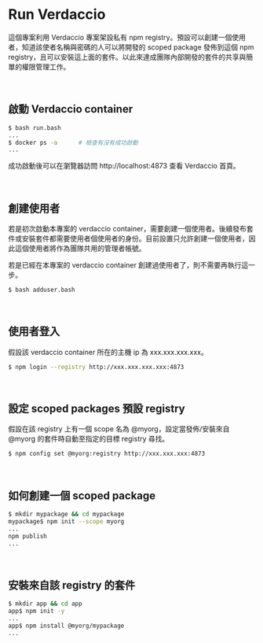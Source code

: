 # Run Verdaccio

這個專案利用 Verdaccio 專案架設私有 npm registry。預設可以創建一個使用者，知道該使者名稱與密碼的人可以將開發的 scoped package 發佈到這個 npm registry，且可以安裝這上面的套件。以此來達成團隊內部開發的套件的共享與簡單的權限管理工作。

<br>


## 啟動 Verdaccio container

```bash
$ bash run.bash
...
$ docker ps -a      # 檢查有沒有成功啟動
...
```

成功啟動後可以在瀏覽器訪問 http://localhost:4873 查看 Verdaccio 首頁。

<br>


## 創建使用者

若是初次啟動本專案的 verdaccio container，需要創建一個使用者。後續發布套件或安裝套件都需要使用者個使用者的身份。目前設置只允許創建一個使用者，因此這個使用者將作為團隊共用的管理者帳號。

若是已經在本專案的 verdaccio container 創建過使用者了，則不需要再執行這一步。

```bash
$ bash adduser.bash
```

<br>


## 使用者登入

假設該 verdaccio container 所在的主機 ip 為 xxx.xxx.xxx.xxx。

```bash
$ npm login --registry http://xxx.xxx.xxx.xxx:4873
```

<br>


## 設定 scoped packages 預設 registry

假設在該 registry 上有一個 scope 名為 @myorg，設定當發佈/安裝來自 @myorg 的套件時自動至指定的目標 registry 尋找。

```bash
$ npm config set @myorg:registry http://xxx.xxx.xxx:4873
```

<br>


## 如何創建一個 scoped package

```bash
$ mkdir mypackage && cd mypackage
mypackage$ npm init --scope myorg
...
npm publish
...
```

<br>


## 安裝來自該 registry 的套件

```bash
$ mkdir app && cd app
app$ npm init -y
...
app$ npm install @myorg/mypackage
...
```
